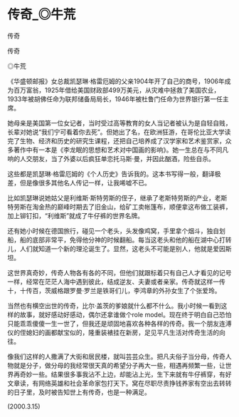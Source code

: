 # 传奇_◎牛荒

传奇

传奇

◎牛荒

《华盛顿邮报》女总裁凯瑟琳·格雷厄姆的父亲1904年开了自己的商号，1906年成为百万富翁，1925年借给美国财政部499万美元，从灾难中拯救了美国农业，1933年被胡佛任命为联邦储备局局长，1946年被杜鲁门任命为世界银行第一任主席。

她母亲是美国第一位女记者，当时受过高等教育的女人当记者被认为是自轻自贱，长辈对她说“我们宁可看着你去死”。但她出了名，在欧洲狂游，在哥伦比亚大学读完了生物、经济和历史的研究生课程，还把自己培养成了汉学家和艺术鉴赏家，众多著作中有一本是《李龙眠的思想和艺术对中国画的影响》。她一生总在与不同凡响的人交朋友，当了外婆以后疯狂单恋托马斯·曼，并因此酗酒，险些自杀。

这些都是凯瑟琳·格雷厄姆的《个人历史》告诉我的。这本书写得一般，翻译极差，但是像很多其他名人传记一样，让我唏嘘不已。

比如凯瑟琳说她姑父是利维斯·斯特劳斯的侄子，继承了老斯特劳斯的产业，老斯特劳斯在淘金热的巅峰时期去了旧金山，给矿工卖帐篷布，顺便拿这布做工装裤，加上铆钉扣，“利维斯”就成了牛仔裤的世界名牌。

还有她小时候在德国旅行，碰见一个老头，头发像鸡窝，手里拿个烟斗，独自划船，船的底部非常平，免得他分神的时候翻船。每当这老头和他的船在湖中心打转儿，人们就知道一个新的理沦诞生了。显然，这老头不可能是别人，他就是爱因斯坦。

这世界真奇妙，传奇人物各有各的不同，但他们就跟标着只有自己人才看见的记号一样，经常在茫茫人海中遇到彼此，结成逆友、夫妻或者亲家。传奇就这样一传十，十传百，茨威格跟罗曼·罗兰是铁哥们儿，李鸿章的外孙女生了个张爱玲。

当然也有横空出世的传奇，比尔·盖茨的爹娘就什么都不什么。我小时候一看到这样的故事，就好感动好感动，偶尔还拿谁做个role model。现在终于明白自己恐怕只能乖乖傻傻一生一世了，但我还是顽固地喜欢各种各样的传奇。我一个朋友连溥仪的侄媳妇的画都献宝似的，隆重装裱挂在新房，足见平凡生活对传奇生活的向往。

像我们这样的人撒满了大街和居民楼，就叫芸芸众生。把凡夫俗子当分母，传奇人物就是分子，做分母的我经常很天真的希望分子再大一些，相遇再频繁一些，让世界再奇妙一些。结果很多事我沾不上边，却能沾上光，生下来就有牛仔裤穿，有好文章读，有网络英雄和社会革命家包打天下。窝在尽职尽责挣钱养家有空出去转转的日子里，及时被告知世上有传奇，也是一种满足。

(2000.3.15)